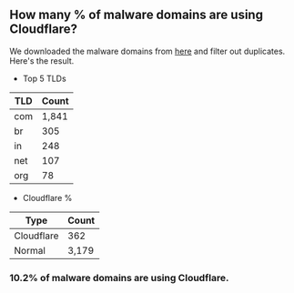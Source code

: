 ## How many % of malware domains are using Cloudflare?


We downloaded the malware domains from [here](https://urlhaus.abuse.ch) and filter out duplicates.
Here's the result.


[//]: # (start replacement)


- Top 5 TLDs

| TLD | Count |
| --- | --- |
| com | 1,841 |
| br | 305 |
| in | 248 |
| net | 107 |
| org | 78 |


- Cloudflare %

| Type | Count |
| --- | --- |
| Cloudflare | 362 |
| Normal | 3,179 |


### 10.2% of malware domains are using Cloudflare.